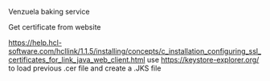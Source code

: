 Venzuela baking service 


Get certificate from website 

https://help.hcl-software.com/hcllink/1.1.5/installing/concepts/c_installation_configuring_ssl_certificates_for_link_java_web_client.html
use https://keystore-explorer.org/ to load previous .cer file and create a .JKS file